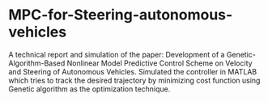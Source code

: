 # MPC-for-Steering-autonomous-vehicles
A technical report and simulation of the paper: Development of a Genetic-Algorithm-Based Nonlinear Model Predictive Control Scheme on Velocity and Steering of Autonomous Vehicles. Simulated the controller in MATLAB which tries to track the desired trajectory by minimizing cost function using Genetic algorithm as the optimization technique.
